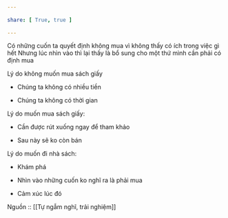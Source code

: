 ---  
share: [ True, true ]  
---  
Có những cuốn ta quyết định không mua vì không thấy có ích trong việc gì hết Nhưng lúc nhìn vào thì lại thấy là bổ sung cho một thứ mình cần phải có định mua  
  
Lý do không muốn mua sách giấy  
-   Chúng ta không có nhiều tiền  
-   Chúng ta không có thời gian  
  
Lý do muốn mua sách giấy:  
-   Cần được rút xuống ngay để tham khảo  
-   Sau này sẽ ko còn bán  
  
Lý do muốn đi nhà sách:  
- Khám phá  
- Nhìn vào những cuốn ko nghĩ ra là phải mua  
- Cảm xúc lúc đó  
  
Nguồn :: [[Tự ngẫm nghĩ, trải nghiệm]]